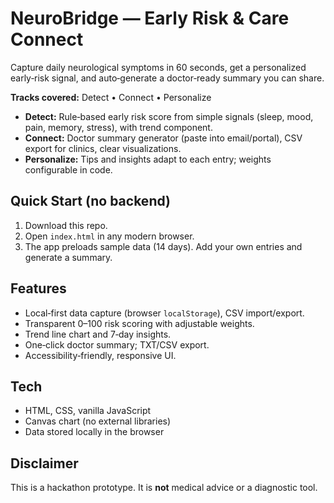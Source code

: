# NeuroBridge — Early Risk & Care Connect

Capture daily neurological symptoms in 60 seconds, get a personalized early‑risk signal, and auto‑generate a doctor‑ready summary you can share.

**Tracks covered:** Detect • Connect • Personalize  
- **Detect:** Rule‑based early risk score from simple signals (sleep, mood, pain, memory, stress), with trend component.  
- **Connect:** Doctor summary generator (paste into email/portal), CSV export for clinics, clear visualizations.  
- **Personalize:** Tips and insights adapt to each entry; weights configurable in code.

## Quick Start (no backend)
1. Download this repo.
2. Open `index.html` in any modern browser.
3. The app preloads sample data (14 days). Add your own entries and generate a summary.

## Features
- Local‑first data capture (browser `localStorage`), CSV import/export.
- Transparent 0–100 risk scoring with adjustable weights.
- Trend line chart and 7‑day insights.
- One‑click doctor summary; TXT/CSV export.
- Accessibility‑friendly, responsive UI.

## Tech
- HTML, CSS, vanilla JavaScript
- Canvas chart (no external libraries)
- Data stored locally in the browser

## Disclaimer
This is a hackathon prototype. It is **not** medical advice or a diagnostic tool.
